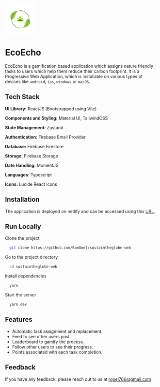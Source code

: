 

<img src='https://raw.githubusercontent.com/UtkarshSingh5474/EcoEcho-SolutionChallenge24/main/sustaintheglobe-web/src/assets/icons/icon.png' width=100 height=100>

# EcoEcho

EcoEcho is a gamification based application which assigns nature friendly tasks to users which help them reduce their carbon footprint. It is a Progressive Web Application, which is installable on various types of devices like `android`, `ios`, `windows` or `macOS`.



## Tech Stack

**UI Library:** ReactJS (Bootstrapped using Vite)

**Components and Styling:** Material UI, TailwindCSS

**State Management:** Zustand

**Authentication:** Firebase Email Provider

**Database:** Firebase Firestore

**Storage:** Firebase Storage

**Date Handling:** MomentJS

**Languages:** Typescript

**Icons:** Lucide React Icons



## Installation

The application is deployed on netlify and can be accessed using this [URL](https://sustain-globe.netlify.app/).


## Run Locally

Clone the project

```bash
  git clone https://github.com/RamGoel/sustaintheglobe-web
```

Go to the project directory

```bash
  cd sustaintheglobe-web
```

Install dependencies

```bash
  yarn
```

Start the server

```bash
  yarn dev
```


## Features

- Automatic task assignment and replacement.
- Feed to see other users post.
- Leaderboard to gamify the process.
- Follow other users to see their progress.
- Points associated with each task completion.


## Feedback

If you have any feedback, please reach out to us at rgoel766@gmail.com


